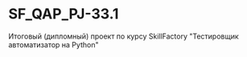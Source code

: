 # SF_QAP_PJ-33.1
Итоговый (дипломный) проект по курсу SkillFactory "Тестировщик автоматизатор на Python"
